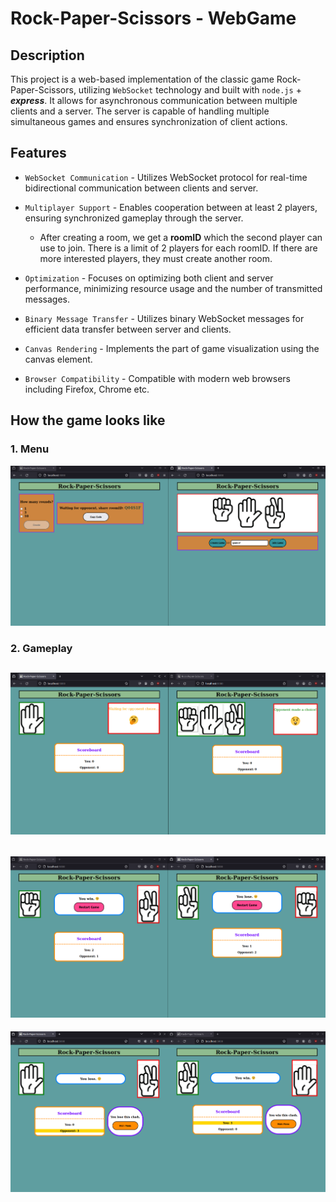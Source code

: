 # Rock-Paper-Scissors - WebGame 

## Description

This project is a web-based implementation of the classic game Rock-Paper-Scissors, utilizing `WebSocket` technology and built with `node.js` + ***express***. It allows for asynchronous communication between multiple clients and a server. The server is capable of handling multiple simultaneous games and ensures synchronization of client actions.

## Features

* `WebSocket Communication` - Utilizes WebSocket protocol for real-time bidirectional communication between clients and server.

* `Multiplayer Support` - Enables cooperation between at least 2 players, ensuring synchronized gameplay through the server.
    * After creating a room, we get a **roomID** which the second player can use to join. There is a limit of 2 players for each roomID. If there are more interested players, they must create another room.

* `Optimization` - Focuses on optimizing both client and server performance, minimizing resource usage and the number of transmitted messages.

* `Binary Message Transfer` - Utilizes binary WebSocket messages for efficient data transfer between server and clients.

* `Canvas Rendering` - Implements the part of game visualization using the canvas element.

* `Browser Compatibility` - Compatible with modern web browsers including Firefox, Chrome etc.

## How the game looks like
### 1. Menu

![menu_1](./assets/1.png)

### 2. Gameplay

![gameplay_2](./assets/2.png)
---
![gameplay_3](./assets/3.png)
---
![gameplay_4](./assets/4.png)
